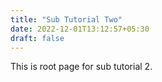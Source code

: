 ```yaml
---
title: "Sub Tutorial Two"
date: 2022-12-01T13:12:57+05:30
draft: false
---
```


This is root page for sub tutorial 2.